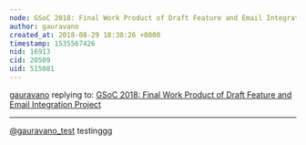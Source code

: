 ```yaml
---
node: GSoC 2018: Final Work Product of Draft Feature and Email Integration Project 
author: gauravano
created_at: 2018-08-29 18:30:26 +0000
timestamp: 1535567426
nid: 16913
cid: 20509
uid: 515081
---
```




[gauravano](../profile/gauravano) replying to: [GSoC 2018: Final Work Product of Draft Feature and Email Integration Project ](../notes/gauravano/08-12-2018/gsoc-2018-final-work-product-of-draft-feature-and-email-integration-project)

----
[@gauravano_test](/profile/gauravano_test) testinggg